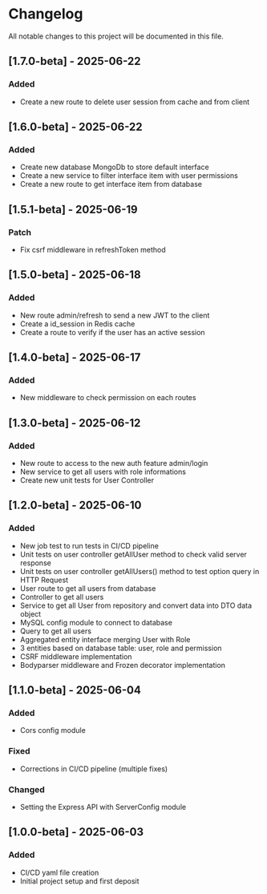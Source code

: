 # Changelog

All notable changes to this project will be documented in this file.

## [1.7.0-beta] - 2025-06-22
### Added
  - Create a new route to delete user session from cache and from client 


## [1.6.0-beta] - 2025-06-22
### Added
 - Create new database MongoDb to store default interface
 - Create a new service to filter interface item with user permissions
 - Create a new route to get interface item from database 


## [1.5.1-beta] - 2025-06-19
### Patch
 - Fix csrf middleware in refreshToken method

## [1.5.0-beta] - 2025-06-18
### Added
 - New route admin/refresh to send a new JWT to the client 
 - Create a id_session in Redis cache
 - Create a route to verify if the user has an active session

## [1.4.0-beta] - 2025-06-17
### Added
 - New middleware to check permission on each routes

## [1.3.0-beta] - 2025-06-12
### Added
- New route to access to the new auth feature admin/login 
- New service to get all users with role informations
- Create new unit tests for User Controller



## [1.2.0-beta] - 2025-06-10
### Added
- New job test to run tests in CI/CD pipeline
- Unit tests on user controller getAllUser method to check valid server response
- Unit tests on user controller getAllUsers() method to test option query in HTTP Request
- User route to get all users from database
- Controller to get all users
- Service to get all User from repository and convert data into DTO data object
- MySQL config module to connect to database
- Query to get all users
- Aggregated entity interface merging User with Role
- 3 entities based on database table: user, role and permission
- CSRF middleware implementation
- Bodyparser middleware and Frozen decorator implementation

## [1.1.0-beta] - 2025-06-04
### Added
- Cors config module
### Fixed
- Corrections in CI/CD pipeline (multiple fixes)
### Changed
- Setting the Express API with ServerConfig module

## [1.0.0-beta] - 2025-06-03
### Added
- CI/CD yaml file creation
- Initial project setup and first deposit